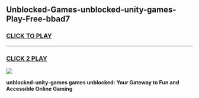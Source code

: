 
## Unblocked-Games-unblocked-unity-games-Play-Free-bbad7
<h3>
<a href="https://premium76.site?title=unblocked-unity-games&ref=10A">CLICK TO PLAY</a></h3>
<hr>

<h3>
<a href="https://premium76.site?title=unblocked-unity-games&ref=10A">CLICK 2 PLAY</a>
  
</h3>

<a href="https://premium76.site?title=unblocked-unity-games&ref=10A"><img src="https://clearcache.store/games.png"></a>


**unblocked-unity-games games unblocked: Your Gateway to Fun and Accessible Online Gaming**

